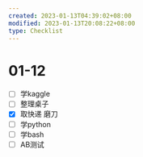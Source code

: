 ```yaml
---
created: 2023-01-13T04:39:02+08:00
modified: 2023-01-13T20:08:22+08:00
type: Checklist
---
```


# 01-12

- [ ] 学kaggle
- [ ] 整理桌子
- [x] 取快递 磨刀
- [ ] 学python
- [ ] 学bash
- [ ] AB测试
